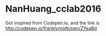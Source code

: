 # NanHuang_cclab2016
Got inspired from Codepen.io, and the link is  http://codepen.io/franklynroth/pen/ZYeaBd 
